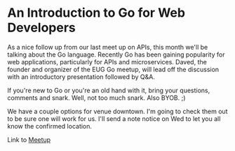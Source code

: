 # An Introduction to Go for Web Developers

As a nice follow up from our last meet up on APIs, this month we'll be talking about the Go language. Recently Go has been gaining popularity for web applications, particularly for APIs and microservices. Daved, the founder and organizer of the EUG Go meetup, will lead off the discussion with an introductory presentation followed by Q&A.

If you're new to Go or you're an old hand with it, bring your questions, comments and snark. Well, not too much snark. Also BYOB. ;)

We have a couple options for venue downtown. I'm going to check them out to be sure one will work for us. I'll send a note notice on Wed to let you all know the confirmed location.

Link to [Meetup](https://www.meetup.com/eugenewebdev/events/231165409/)
